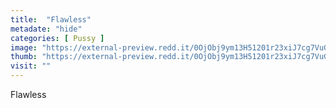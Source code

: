 ```yaml
---
title:  "Flawless"
metadate: "hide"
categories: [ Pussy ]
image: "https://external-preview.redd.it/0OjObj9ym13H51201r23xiJ7cg7VuGmaNW_orNugCKE.jpg?auto=webp&s=cf60256dd856438dcbfccd811380c7300df36c62"
thumb: "https://external-preview.redd.it/0OjObj9ym13H51201r23xiJ7cg7VuGmaNW_orNugCKE.jpg?width=640&crop=smart&auto=webp&s=1206494e9483e68f3507f950479e8db83b470152"
visit: ""
---
```

Flawless
